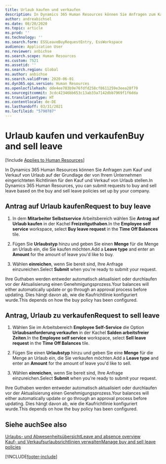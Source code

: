 ```yaml
---
title: Urlaub kaufen und verkaufen
description: In Dynamics 365 Human Resources können Sie Anfragen zum Kauf und Verkauf von Urlaub auf der Grundlage der von Ihrem Unternehmen eingerichteten Richtlinien für den Kauf und Verkauf von Urlaub stellen.
author: andreabichsel
ms.date: 08/20/2020
ms.topic: article
ms.prod: ''
ms.technology: ''
ms.search.form: ESSLeaveBuyRequestEntry, EssWorkspace
audience: Application User
ms.reviewer: anbichse
ms.search.scope: Human Resources
ms.custom: 7521
ms.assetid: ''
ms.search.region: Global
ms.author: anbichse
ms.search.validFrom: 2020-06-01
ms.dyn365.ops.version: Human Resources
ms.openlocfilehash: dde4ee703b9e76fdfd258cf8611259e3eea28f70
ms.sourcegitcommit: 3cdc42346bb653c13ab33a7142dbb7969f1f6dda
ms.translationtype: HT
ms.contentlocale: de-DE
ms.lasthandoff: 03/31/2021
ms.locfileid: "5790787"
---
```

# <a name="buy-and-sell-leave"></a><span data-ttu-id="19f98-103">Urlaub kaufen und verkaufen</span><span class="sxs-lookup"><span data-stu-id="19f98-103">Buy and sell leave</span></span>

[!include [Applies to Human Resources](../includes/applies-to-hr.md)]

<span data-ttu-id="19f98-104">In Dynamics 365 Human Resources können Sie Anfragen zum Kauf und Verkauf von Urlaub auf der Grundlage der von Ihrem Unternehmen eingerichteten Richtlinien für den Kauf und Verkauf von Urlaub stellen.</span><span class="sxs-lookup"><span data-stu-id="19f98-104">In Dynamics 365 Human Resources, you can submit requests to buy and sell leave based on the buy and sell leave policies set up by your company.</span></span>  

## <a name="request-to-buy-leave"></a><span data-ttu-id="19f98-105">Antrag auf Urlaub kaufen</span><span class="sxs-lookup"><span data-stu-id="19f98-105">Request to buy leave</span></span>

1. <span data-ttu-id="19f98-106">In dem **Mitarbeiter Selbstservice** Arbeitsbereich wählen Sie **Antrag auf Urlaub kaufen** in der Kachel **Freizeitguthaben**.</span><span class="sxs-lookup"><span data-stu-id="19f98-106">In the **Employee self service** workspace, select **Buy leave request** in the **Time Off Balances** tile.</span></span> 

2. <span data-ttu-id="19f98-107">Fügen Sie **Urlaubstyp** hinzu und geben Sie einen **Menge** für die Menge an Urlaub ein, die Sie kaufen möchten.</span><span class="sxs-lookup"><span data-stu-id="19f98-107">Add a **Leave type** and enter an **Amount** for the amount of leave you'd like to buy.</span></span> 

3. <span data-ttu-id="19f98-108">Wählen **einreichen**, wenn Sie bereit sind, Ihre Anfrage einzureichen.</span><span class="sxs-lookup"><span data-stu-id="19f98-108">Select **Submit** when you're ready to submit your request.</span></span> 

<span data-ttu-id="19f98-109">Ihre Guthaben werden entweder automatisch aktualisiert oder durchlaufen vor der Aktualisierung einen Genehmigungsprozess.</span><span class="sxs-lookup"><span data-stu-id="19f98-109">Your balances will either automatically update or go through an approval process before updating.</span></span> <span data-ttu-id="19f98-110">Dies hängt davon ab, wie die Kaufrichtlinie konfiguriert wurde.</span><span class="sxs-lookup"><span data-stu-id="19f98-110">This depends on how the buy policy has been configured.</span></span>

## <a name="request-to-sell-leave"></a><span data-ttu-id="19f98-111">Antrag, Urlaub zu verkaufen</span><span class="sxs-lookup"><span data-stu-id="19f98-111">Request to sell leave</span></span>

1. <span data-ttu-id="19f98-112">Wählen Sie im Arbeitsbereich **Employee Self-Service** die Option **Urlaubsanforderung verkaufen** in der Kachel **Salden arbeitsfreier Zeiten**.</span><span class="sxs-lookup"><span data-stu-id="19f98-112">In the **Employee self service** workspace, select **Sell leave request** in the **Time Off Balances** tile.</span></span> 

2. <span data-ttu-id="19f98-113">Fügen Sie einen **Urlaubstyp** hinzu und geben Sie eine **Menge** für die Menge an Urlaub ein, die Sie verkaufen möchten.</span><span class="sxs-lookup"><span data-stu-id="19f98-113">Add a **Leave type** and enter an **Amount** for the amount of leave you'd like to sell.</span></span> 

3. <span data-ttu-id="19f98-114">Wählen **einreichen**, wenn Sie bereit sind, Ihre Anfrage einzureichen.</span><span class="sxs-lookup"><span data-stu-id="19f98-114">Select **Submit** when you're ready to submit your request.</span></span>

<span data-ttu-id="19f98-115">Ihre Guthaben werden entweder automatisch aktualisiert oder durchlaufen vor der Aktualisierung einen Genehmigungsprozess.</span><span class="sxs-lookup"><span data-stu-id="19f98-115">Your balances will either automatically update or go through an approval process before updating.</span></span> <span data-ttu-id="19f98-116">Dies hängt davon ab, wie die Kaufrichtlinie konfiguriert wurde.</span><span class="sxs-lookup"><span data-stu-id="19f98-116">This depends on how the buy policy has been configured.</span></span>

## <a name="see-also"></a><span data-ttu-id="19f98-117">Siehe auch</span><span class="sxs-lookup"><span data-stu-id="19f98-117">See also</span></span>

[<span data-ttu-id="19f98-118">Urlaubs- und Abwesenheitsübersicht</span><span class="sxs-lookup"><span data-stu-id="19f98-118">Leave and absence overview</span></span>](hr-leave-and-absence-overview.md)</br>
[<span data-ttu-id="19f98-119">Kauf- und Verkaufsurlaubsrichtlinien verwalten</span><span class="sxs-lookup"><span data-stu-id="19f98-119">Manage buy and sell leave policies</span></span>](hr-leave-and-absence-manage-buy-and-sell-leave-policies.md)


[!INCLUDE[footer-include](../includes/footer-banner.md)]